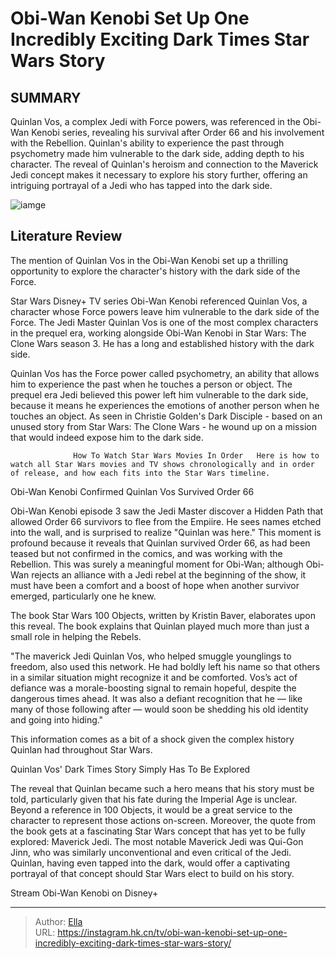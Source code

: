 # Obi-Wan Kenobi Set Up One Incredibly Exciting Dark Times Star Wars Story


## SUMMARY 



  Quinlan Vos, a complex Jedi with Force powers, was referenced in the Obi-Wan Kenobi series, revealing his survival after Order 66 and his involvement with the Rebellion.   Quinlan&#39;s ability to experience the past through psychometry made him vulnerable to the dark side, adding depth to his character.   The reveal of Quinlan&#39;s heroism and connection to the Maverick Jedi concept makes it necessary to explore his story further, offering an intriguing portrayal of a Jedi who has tapped into the dark side.  

![iamge](https://static1.srcdn.com/wordpress/wp-content/uploads/2023/08/obi-wan-kenobi-ewan-mcgregor.jpg)

## Literature Review
The mention of Quinlan Vos in the Obi-Wan Kenobi set up a thrilling opportunity to explore the character&#39;s history with the dark side of the Force.




Star Wars Disney&#43; TV series Obi-Wan Kenobi referenced Quinlan Vos, a character whose Force powers leave him vulnerable to the dark side of the Force. The Jedi Master Quinlan Vos is one of the most complex characters in the prequel era, working alongside Obi-Wan Kenobi in Star Wars: The Clone Wars season 3. He has a long and established history with the dark side.




Quinlan Vos has the Force power called psychometry, an ability that allows him to experience the past when he touches a person or object. The prequel era Jedi believed this power left him vulnerable to the dark side, because it means he experiences the emotions of another person when he touches an object. As seen in Christie Golden&#39;s Dark Disciple - based on an unused story from Star Wars: The Clone Wars - he wound up on a mission that would indeed expose him to the dark side.

                  How To Watch Star Wars Movies In Order   Here is how to watch all Star Wars movies and TV shows chronologically and in order of release, and how each fits into the Star Wars timeline.    


 Obi-Wan Kenobi Confirmed Quinlan Vos Survived Order 66 
          

Obi-Wan Kenobi episode 3 saw the Jedi Master discover a Hidden Path that allowed Order 66 survivors to flee from the Empiire. He sees names etched into the wall, and is surprised to realize &#34;Quinlan was here.&#34; This moment is profound because it reveals that Quinlan survived Order 66, as had been teased but not confirmed in the comics, and was working with the Rebellion. This was surely a meaningful moment for Obi-Wan; although Obi-Wan rejects an alliance with a Jedi rebel at the beginning of the show, it must have been a comfort and a boost of hope when another survivor emerged, particularly one he knew.




The book Star Wars 100 Objects, written by Kristin Baver, elaborates upon this reveal. The book explains that Quinlan played much more than just a small role in helping the Rebels.


&#34;The maverick Jedi Quinlan Vos, who helped smuggle younglings to freedom, also used this network. He had boldly left his name so that others in a similar situation might recognize it and be comforted. Vos’s act of defiance was a morale-boosting signal to remain hopeful, despite the dangerous times ahead. It was also a defiant recognition that he — like many of those following after — would soon be shedding his old identity and going into hiding.&#34;


This information comes as a bit of a shock given the complex history Quinlan had throughout Star Wars.



 Quinlan Vos&#39; Dark Times Story Simply Has To Be Explored 
          




The reveal that Quinlan became such a hero means that his story must be told, particularly given that his fate during the Imperial Age is unclear. Beyond a reference in 100 Objects, it would be a great service to the character to represent those actions on-screen. Moreover, the quote from the book gets at a fascinating Star Wars concept that has yet to be fully explored: Maverick Jedi. The most notable Maverick Jedi was Qui-Gon Jinn, who was similarly unconventional and even critical of the Jedi. Quinlan, having even tapped into the dark, would offer a captivating portrayal of that concept should Star Wars elect to build on his story.

Stream Obi-Wan Kenobi on Disney&#43;



---

> Author: [Ella](https://instagram.hk.cn/)  
> URL: https://instagram.hk.cn/tv/obi-wan-kenobi-set-up-one-incredibly-exciting-dark-times-star-wars-story/  

